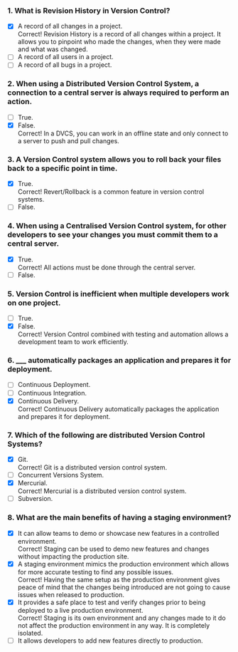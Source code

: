 ### 1. What is Revision History in Version Control?

- [x] A record of all changes in a project. <br>
      Correct! Revision History is a record of all changes within a project. It allows you to pinpoint who made the changes, when they were made and what was changed.
- [ ] A record of all users in a project.
- [ ] A record of all bugs in a project.

### 2. When using a Distributed Version Control System, a connection to a central server is always required to perform an action.

- [ ] True.
- [x] False. <br>
      Correct! In a DVCS, you can work in an offline state and only connect to a server to push and pull changes.

### 3. A Version Control system allows you to roll back your files back to a specific point in time.

- [x] True. <br>
      Correct! Revert/Rollback is a common feature in version control systems.
- [ ] False.

### 4. When using a Centralised Version Control system, for other developers to see your changes you must commit them to a central server.

- [x] True. <br>
      Correct! All actions must be done through the central server.
- [ ] False.

### 5. Version Control is inefficient when multiple developers work on one project.

- [ ] True.
- [x] False. <br>
      Correct! Version Control combined with testing and automation allows a development team to work efficiently.

### 6. \_\_\_ automatically packages an application and prepares it for deployment.

- [ ] Continuous Deployment.
- [ ] Continuous Integration.
- [x] Continuous Delivery. <br>
      Correct! Continuous Delivery automatically packages the application and prepares it for deployment.

### 7. Which of the following are distributed Version Control Systems?

- [x] Git. <br>
      Correct! Git is a distributed version control system.
- [ ] Concurrent Versions System.
- [x] Mercurial. <br>
      Correct! Mercurial is a distributed version control system.
- [ ] Subversion.

### 8. What are the main benefits of having a staging environment?

- [x] It can allow teams to demo or showcase new features in a controlled environment. <br>
      Correct! Staging can be used to demo new features and changes without impacting the production site.
- [x] A staging environment mimics the production environment which allows for more accurate testing to find any possible issues. <br>
      Correct! Having the same setup as the production environment gives peace of mind that the changes being introduced are not going to cause issues when released to production.
- [x] It provides a safe place to test and verify changes prior to being deployed to a live production environment. <br>
      Correct! Staging is its own environment and any changes made to it do not affect the production environment in any way. It is completely isolated.
- [ ] It allows developers to add new features directly to production.
